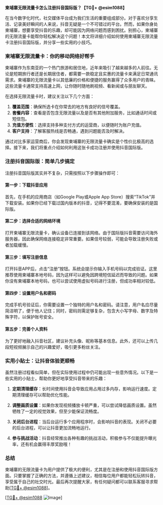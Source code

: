 **柬埔寨无限流量卡怎么注册抖音国际版？【TG💪+ @esim1088】**

在当今数字化时代，社交媒体平台成为我们生活的重要组成部分。对于喜欢分享生活、记录美好瞬间的人来说，抖音无疑是一个不可错过的平台。然而，如果你身处柬埔寨，想要享受抖音的乐趣，却可能因为网络问题而感到困扰。别担心，柬埔寨的无限流量卡能帮你轻松解决这个问题！本文将详细介绍如何使用柬埔寨无限流量卡注册抖音国际版，并分享一些实用的小技巧。

### 柬埔寨无限流量卡：你的移动网络好帮手

柬埔寨作为东南亚的一个热门旅游和居住地，近年来吸引了越来越多的人前往。无论是短期旅行者还是长期居住者，都需要一款稳定且实惠的流量卡来满足日常通讯需求。柬埔寨的无限流量卡以其低廉的价格和便捷的服务赢得了众多用户的青睐。这些流量卡通常支持高速上网，让你随时随地刷视频、看新闻或与朋友聊天。

在选择无限流量卡时，建议关注以下几个方面：

1. **覆盖范围**：确保所选卡在你常去的地方有良好的信号覆盖。
2. **套餐内容**：查看是否包含无限流量以及是否有其他附加服务，比如通话时间或短信包。
3. **充值方便性**：选择支持多种支付方式的运营商，以便随时为账户充值。
4. **客户支持**：了解客服热线是否畅通，遇到问题能否及时解决。

通过对比多家运营商后，你会发现柬埔寨的无限流量卡确实是个性价比极高的选择。接下来，我们将重点介绍如何利用这张卡成功注册并使用抖音国际版。

### 注册抖音国际版：简单几步搞定

注册抖音国际版其实并不复杂，只需按照以下步骤操作即可：

#### 第一步：下载抖音应用
首先，在手机的应用商店（如Google Play或Apple App Store）搜索“TikTok”并下载安装。如果你已经下载过国内版本的抖音，记得不要混淆，要确保安装的是国际版。

#### 第二步：选择合适的网络环境
打开柬埔寨无限流量卡，确认设备已连接到该网络。由于国际版抖音需要访问海外服务器，因此确保网络连接稳定非常重要。如果信号较弱，可能会导致注册失败或者加载缓慢。

#### 第三步：填写注册信息
打开抖音APP后，点击“注册”按钮。系统会提示你输入手机号码以完成验证。这里推荐使用柬埔寨本地号码，因为这样可以避免因跨境短信延迟而导致的问题。如果你没有柬埔寨本地号码，也可以尝试使用虚拟号码进行注册，但成功率相对较低。

#### 第四步：设置用户名和密码
完成手机号验证后，你需要设置一个独特的用户名和密码。请注意，用户名应尽量简洁明了，便于他人记住；同时，密码则需足够复杂，包含大小写字母、数字及特殊字符，以保护账号安全。

#### 第五步：完善个人资料
为了更好地融入抖音社区，建议补充头像、昵称等基本信息。此外，还可以上传几段短视频展示自己的兴趣爱好，吸引更多粉丝关注。

### 实用小贴士：让抖音体验更顺畅

虽然注册过程看似简单，但在实际使用过程中仍可能出现一些意外情况。以下是一些实用的小贴士，帮助你更好地享受抖音带来的乐趣：

1. **定期清理缓存**：长时间使用抖音会导致应用占用过多内存，影响运行速度。定期清理缓存可以帮助优化性能。
   
2. **调整画质设置**：如果你发现视频播放卡顿严重，可以尝试降低画质设置。虽然牺牲了一定的视觉效果，但至少能保证流畅度。

3. **关闭后台进程**：当后台运行多个应用程序时，会影响抖音的表现。关闭不必要的后台进程，可以让抖音更加流畅地运行。

4. **参与挑战活动**：抖音经常推出各种有趣的挑战活动，积极参与不仅能提升曝光率，还有机会赢得丰厚奖励哦！

### 总结

柬埔寨的无限流量卡为用户提供了极大的便利，尤其是在注册和使用抖音国际版方面。只要掌握了正确的方法，并遵循上述建议，相信每位用户都能轻松玩转抖音，享受属于自己的社交时光。最后再次提醒大家，有任何疑问都可以联系客服寻求帮助[[TG💪+ @esim1088](https://t.me/s/esim1088)]。

[[TG💪+ @esim1088](https://t.me/s/esim1088) ![Image](https://i.postimg.cc/4NQfJmqS/Snipaste-2025-05-13-00-14-12.png)]